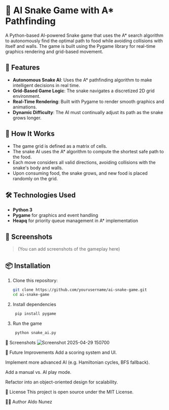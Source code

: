 # 🐍 AI Snake Game with A* Pathfinding

A Python-based AI-powered Snake game that uses the A* search algorithm to autonomously find the optimal path to food while avoiding collisions with itself and walls. The game is built using the Pygame library for real-time graphics rendering and grid-based movement.

## 🚀 Features

- **Autonomous Snake AI**: Uses the A* pathfinding algorithm to make intelligent decisions in real time.
- **Grid-Based Game Logic**: The snake navigates a discretized 2D grid environment.
- **Real-Time Rendering**: Built with Pygame to render smooth graphics and animations.
- **Dynamic Difficulty**: The AI must continually adjust its path as the snake grows longer.

## 🧠 How It Works

- The game grid is defined as a matrix of cells.
- The snake AI uses the A* algorithm to compute the shortest safe path to the food.
- Each move considers all valid directions, avoiding collisions with the snake's body and walls.
- Upon consuming food, the snake grows, and new food is placed randomly on the grid.

## 🛠️ Technologies Used

- **Python 3**
- **Pygame** for graphics and event handling
- **Heapq** for priority queue management in A* implementation

## 📸 Screenshots

> (You can add screenshots of the gameplay here)

## 📦 Installation

1. Clone this repository:
   ```bash
   git clone https://github.com/yourusername/ai-snake-game.git
   cd ai-snake-game
2. Install dependencies
   ```bash
    pip install pygame
3. Run the game
   ```bash
    python snake_ai.py
📸 Screenshots
![Screenshot 2025-04-29 150700](https://github.com/user-attachments/assets/17768f69-b429-4b32-b56c-f23403a5d783)

🎯 Future Improvements
Add a scoring system and UI.

Implement more advanced AI (e.g. Hamiltonian cycles, BFS fallback).

Add a manual vs. AI play mode.

Refactor into an object-oriented design for scalability.

📄 License
This project is open source under the MIT License.

👨‍💻 Author
Aldo Nunez
